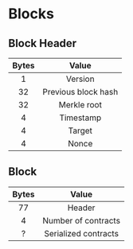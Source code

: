# Blocks

## Block Header

| Bytes |        Value        |
| :---: | :-----------------: |
|   1   |       Version       |
|   32  | Previous block hash |
|   32  |     Merkle root     |
|   4   |      Timestamp      |
|   4   |        Target       |
|   4   |        Nonce        |

## Block

| Bytes |         Value        |
| :---: | :------------------: |
|   77  |        Header        |
|   4   |  Number of contracts |
|   ?   | Serialized contracts |
